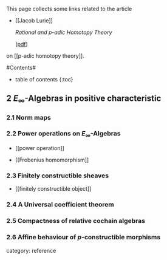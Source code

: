 

This page collects some links related to the article

* [[Jacob Lurie]]

  _Rational and $p$-adic Homotopy Theory_


  ([pdf](http://www.math.harvard.edu/~lurie/papers/DAG-XIII.pdf))

on [[p-adic homotopy theory]].

#Contents#
* table of contents
{:toc}

## 2 $E_\infty$-Algebras in positive characteristic

### 2.1 Norm maps

### 2.2 Power operations on $E_\infty$-Algebras

* [[power operation]]

* [[Frobenius homomorphism]]

### 2.3 Finitely constructible sheaves

* [[finitely constructible object]]

### 2.4 A Universal coefficient theorem

### 2.5 Compactness of relative cochain algebras

### 2.6 Affine behaviour of $p$-constructible morphisms

category: reference


